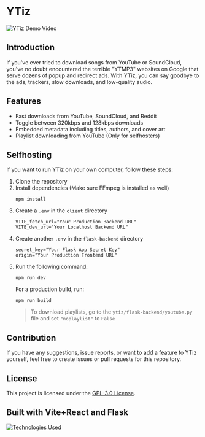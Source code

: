 # YTiz

![YTiz Demo Video](https://i.imgur.com/lSWhTTe.gif)

## Introduction

If you've ever tried to download songs from YouTube or SoundCloud, you've no doubt encountered the terrible "YTMP3" websites on Google that serve dozens of popup and redirect ads. With YTiz, you can say goodbye to the ads, trackers, slow downloads, and low-quality audio.

## Features

- Fast downloads from YouTube, SoundCloud, and Reddit
- Toggle between 320kbps and 128kbps downloads
- Embedded metadata including titles, authors, and cover art
- Playlist downloading from YouTube (Only for selfhosters)

## Selfhosting

If you want to run YTiz on your own computer, follow these steps:

1. Clone the repository
2. Install dependencies (Make sure FFmpeg is installed as well)
   ```
   npm install
   ```
3. Create a `.env` in the `client` directory
   ```
   VITE_fetch_url="Your Production Backend URL"
   VITE_dev_url="Your Localhost Backend URL"
   ```
4. Create another `.env` in the `flask-backend` directory
   ```
   secret_key="Your Flask App Secret Key"
   origin="Your Production Frontend URL"
   ```
5. Run the following command:
   ```
   npm run dev
   ```
   For a production build, run:
   ```
   npm run build
   ```
   > To download playlists, go to the `ytiz/flask-backend/youtube.py` file and set `"noplaylist"` to `False`

## Contribution

If you have any suggestions, issue reports, or want to add a feature to YTiz yourself, feel free to create issues or pull requests for this repository.

## License

This project is licensed under the [GPL-3.0 License](LICENSE).

## Built with Vite+React and Flask

[![Technologies Used](https://skillicons.dev/icons?i=vite,react,flask)](https://skillicons.dev)
